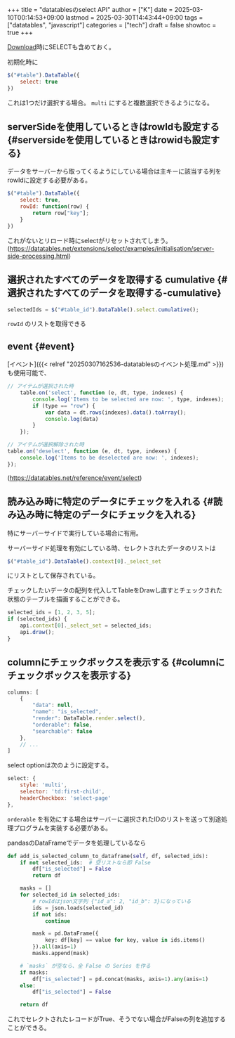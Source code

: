+++
title = "datatablesのselect API"
author = ["K"]
date = 2025-03-10T00:14:53+09:00
lastmod = 2025-03-30T14:43:44+09:00
tags = ["datatables", "javascript"]
categories = ["tech"]
draft = false
showtoc = true
+++

[Download](https://datatables.net/download/index)時にSELECTも含めておく。

初期化時に

```javascript
$("#table").DataTable({
    select: true
})
```

これは1つだけ選択する場合。 `multi` にすると複数選択できるようになる。


## serverSideを使用しているときはrowIdも設定する {#serversideを使用しているときはrowidも設定する}

データをサーバーから取ってくるようにしている場合は主キーに該当する列をrowIdに設定する必要がある。

```javascript
$("#table").DataTable({
    select: true,
    rowId: function(row) {
        return row["key"];
    }
})
```

これがないとリロード時にselectがリセットされてしまう。
(<https://datatables.net/extensions/select/examples/initialisation/server-side-processing.html>)


## 選択されたすべてのデータを取得する cumulative {#選択されたすべてのデータを取得する-cumulative}

```javascript
selectedIds = $("#table_id").DataTable().select.cumulative();
```

`rowId` のリストを取得できる


## event {#event}

[イベント]({{< relref "20250307162536-datatablesのイベント処理.md" >}})も使用可能で、

```javascript
// アイテムが選択された時
    table.on('select', function (e, dt, type, indexes) {
        console.log('Items to be selected are now: ', type, indexes);
        if (type == "row") {
            var data = dt.rows(indexes).data().toArray();
            console.log(data)
        }
    });

// アイテムが選択解除された時
table.on('deselect', function (e, dt, type, indexes) {
    console.log('Items to be deselected are now: ', indexes);
});
```

(<https://datatables.net/reference/event/select>)


## 読み込み時に特定のデータにチェックを入れる {#読み込み時に特定のデータにチェックを入れる}

特にサーバーサイドで実行している場合に有用。

サーバーサイド処理を有効にしている時、セレクトされたデータのリストは

```js
$("#table_id").DataTable().context[0]._select_set
```

にリストとして保存されている。

チェックしたいデータの配列を代入してTableをDrawし直すとチェックされた状態のテーブルを描画することができる。

```js
selected_ids = [1, 2, 3, 5];
if (selected_ids) {
    api.context[0]._select_set = selected_ids;
    api.draw();
}
```


## columnにチェックボックスを表示する {#columnにチェックボックスを表示する}

```js
columns: [
    {
        "data": null,
        "name": "is_selected",
        "render": DataTable.render.select(),
        "orderable": false,
        "searchable": false
    },
    // ...
]
```

select optionは次のように設定する。

```js
select: {
    style: 'multi',
    selector: 'td:first-child',
    headerCheckbox: 'select-page'
},
```

`orderable` を有効にする場合はサーバーに選択されたIDのリストを送って別途処理プログラムを実装する必要がある。

pandasのDataFrameでデータを処理しているなら

```python
def add_is_selected_column_to_dataframe(self, df, selected_ids):
    if not selected_ids:  # 空リストなら即 False
        df["is_selected"] = False
        return df

    masks = []
    for selected_id in selected_ids:
        # rowIdはjson文字列 {"id_a": 2, "id_b": 3}になっている
        ids = json.loads(selected_id)
        if not ids:
            continue

        mask = pd.DataFrame({
            key: df[key] == value for key, value in ids.items()
        }).all(axis=1)
        masks.append(mask)

    # `masks` が空なら、全 False の Series を作る
    if masks:
        df["is_selected"] = pd.concat(masks, axis=1).any(axis=1)
    else:
        df["is_selected"] = False

    return df
```

これでセレクトされたレコードがTrue、そうでない場合がFalseの列を追加することができる。
